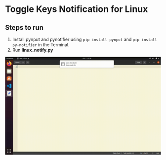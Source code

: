 # Toggle Keys Notification for Linux
   
## Steps to run
1. Install pynput and pynotifier using ```pip install pynput``` and ```pip install py-notifier``` in the Terminal.
2. Run **linux_notify.py**

<p align = "center">
  <img text = "Linux Toggle Key Notification Demo" src = "/Linux Toggle Key Notification.gif"/>
</p> 
